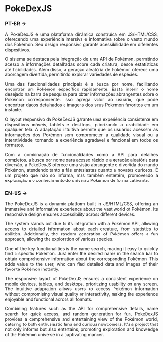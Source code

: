 # PokeDexJS
 <style>
  p{
   text-align:justify;
  }
 </style>

 <h3>PT-BR -></h3>
 <p>A PokeDexJS é uma plataforma dinâmica construída em JS/HTML/CSS, oferecendo uma experiência imersiva e informativa sobre o vasto mundo dos Pokémon. Seu design responsivo garante acessibilidade em diferentes dispositivos.</p>

<p>O sistema se destaca pela integração de uma API de Pokémon, permitindo acesso a informações detalhadas sobre cada criatura, desde estatísticas até habilidades. Além disso, a geração aleatória de Pokémon oferece uma abordagem divertida, permitindo explorar variedades de espécies.</p>

<p>Uma das funcionalidades principais é a busca por nome, facilitando encontrar um Pokémon específico rapidamente. Basta inserir o nome desejado na barra de pesquisa para obter informações abrangentes sobre o Pokémon correspondente. Isso agrega valor ao usuário, que pode encontrar dados detalhados e imagens dos seus Pokémon favoritos em um instante.</p>

<p>O layout responsivo da PokeDexJS garante uma experiência consistente em dispositivos móveis, tablets e desktops, priorizando a usabilidade em qualquer tela. A adaptação intuitiva permite que os usuários acessem as informações dos Pokémon sem comprometer a qualidade visual ou a interatividade, tornando a experiência agradável e funcional em todos os formatos.</p>

<p>Com a combinação de funcionalidades como a API para detalhes completos, a busca por nome para acesso rápido e a geração aleatória para diversão, a PokeDexJS oferece uma visão abrangente e divertida do mundo Pokémon, atendendo tanto a fãs entusiastas quanto a novatos curiosos. É um projeto que não só informa, mas também entretém, promovendo a exploração e o conhecimento do universo Pokémon de forma cativante.</p>

 <h3>EN-US -></h3>
 <p>The PokeDexJS is a dynamic platform built in JS/HTML/CSS, offering an immersive and informative experience about the vast world of Pokémon. Its responsive design ensures accessibility across different devices.</p>

<p>The system stands out due to its integration with a Pokémon API, allowing access to detailed information about each creature, from statistics to abilities. Additionally, the random generation of Pokémon offers a fun approach, allowing the exploration of various species.</p>

<p>One of the key functionalities is the name search, making it easy to quickly find a specific Pokémon. Just enter the desired name in the search bar to obtain comprehensive information about the corresponding Pokémon. This adds value to the user, who can find detailed data and images of their favorite Pokémon instantly.</p>

<p>The responsive layout of PokeDexJS ensures a consistent experience on mobile devices, tablets, and desktops, prioritizing usability on any screen. The intuitive adaptation allows users to access Pokémon information without compromising visual quality or interactivity, making the experience enjoyable and functional across all formats.</p>

<p>Combining features such as the API for comprehensive details, name search for quick access, and random generation for fun, PokeDexJS provides a comprehensive and entertaining view of the Pokémon world, catering to both enthusiastic fans and curious newcomers. It's a project that not only informs but also entertains, promoting exploration and knowledge of the Pokémon universe in a captivating manner.</p>
